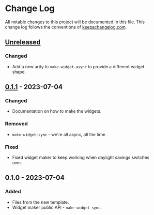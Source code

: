 # Change Log
All notable changes to this project will be documented in this file. This change log follows the conventions of [keepachangelog.com](http://keepachangelog.com/).

## [Unreleased]
### Changed
- Add a new arity to `make-widget-async` to provide a different widget shape.

## [0.1.1] - 2023-07-04
### Changed
- Documentation on how to make the widgets.

### Removed
- `make-widget-sync` - we're all async, all the time.

### Fixed
- Fixed widget maker to keep working when daylight savings switches over.

## 0.1.0 - 2023-07-04
### Added
- Files from the new template.
- Widget maker public API - `make-widget-sync`.

[Unreleased]: https://sourcehost.site/your-name/pizza-api/compare/0.1.1...HEAD
[0.1.1]: https://sourcehost.site/your-name/pizza-api/compare/0.1.0...0.1.1
